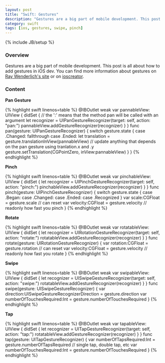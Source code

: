 ```yaml
---
layout: post
title: "Swift: Gestures"
description: "Gestures are a big part of mobile development. This post is all about how to add gestures in iOS dev. You can find more information about gestures on [Ray Wenderlich's site](http://www.raywenderlich.com/76020/using-uigesturerecognizer-with-swift-tutorial) or on [ioscreator](http://www.ioscreator.com/tutorials/detecting-swipe-gesture-tutorial-ios8-swift)."
category: swift
tags: [ios, gestures, swipe, pinch]
---
```

{% include JB/setup %}

<!-- Overview -->
<h3>Overview</h3>

Gestures are a big part of mobile development. This post is all about how to add gestures in iOS dev. You can find more information about gestures on [Ray Wenderlich's site](http://www.raywenderlich.com/76020/using-uigesturerecognizer-with-swift-tutorial) or on [ioscreator](http://www.ioscreator.com/tutorials/detecting-swipe-gesture-tutorial-ios8-swift).

<!-- Content -->
<h3>Content</h3>

**Pan Gesture**

<!-- Code _______________________________________-->
{% highlight swift linenos=table  %}
@IBOutlet weak var pannableView: UIView {
    didSet {
        // the ':' means that the method pan will be called with an argument
        let recognizer = UIPanGestureRecognizer(target: self, action: "pan:")
        pannableView.addGestureRecognizer(recognizer)
    }
}
func pan(gesture: UIPanGestureRecognizer) {
    switch gesture.state {
        case .Changed: fallthrough
        case .Ended:
            let translation = gesture.translationInView(pannableView)
            // update anything that depends on the pan gesture using tranlation.x and .y
            gesture.setTranslation(CGPointZero, inView:pannableView)
    }
}
{% endhighlight %}
<!-- /Code ^^^^^^^^^^^^^^^^^^^^^^^^^^^^^^^^^^^^^^-->


**Pinch**

<!-- Code _______________________________________-->
{% highlight swift linenos=table  %}
@IBOutlet weak var pinchableView: UIView {
    didSet {
        let recognizer = UIPinchGestureRecognizer(target: self, action: "pinch:")
        pinchableView.addGestureRecognizer(recognizer)
    }
}
func pinch(gesture: UIPinchGestureRecognizer) {
    switch gesture.state {
        case .Began:
        case .Changed:
        case .Ended:
        case .Recognized
    }
    var scale:CGFloat = gesture.scale        // can reset
    var velocity:CGFloat = gesture.velocity  // readonly how fast you pinch
}
{% endhighlight %}
<!-- /Code ^^^^^^^^^^^^^^^^^^^^^^^^^^^^^^^^^^^^^^-->


**Rotate**

<!-- Code _______________________________________-->
{% highlight swift linenos=table  %}
@IBOutlet weak var rotatableView: UIView {
    didSet {
        let recognizer = UIRotationGestureRecognizer(target: self, action: "rotate:")
        rotatableView.addGestureRecognizer(recognizer)
    }
}
func rotate(gesture: UIRotationGestureRecognizer) {
    var rotation:CGFloat = gesture.rotation  // can reset
    var velocity:CGFloat = gesture.velocity  // readonly how fast you rotate
}
{% endhighlight %}
<!-- /Code ^^^^^^^^^^^^^^^^^^^^^^^^^^^^^^^^^^^^^^-->


**Swipe**

<!-- Code _______________________________________-->
{% highlight swift linenos=table  %}
@IBOutlet weak var swipableView: UIView {
    didSet {
        let recognizer = UISwipeGestureRecognizer(target: self, action: "swipe:")
        rotatableView.addGestureRecognizer(recognizer)
    }
}
func swipe(gesture: UISwipeGestureRecognizer) {
    var direction:UISwipeGestureRecognizerDirection = gesture.direction
    var numberOfTouchesRequired:Int = gesture.numberOfTouchesRequired
}
{% endhighlight %}
<!-- /Code ^^^^^^^^^^^^^^^^^^^^^^^^^^^^^^^^^^^^^^-->


**Tap**

<!-- Code _______________________________________-->
{% highlight swift linenos=table  %}
@IBOutlet weak var tapableView: UIView {
    didSet {
        let recognizer = UITapGestureRecognizer(target: self, action: "tap:")
        rotatableView.addGestureRecognizer(recognizer)
    }
}
func tap(gesture: UITapGestureRecognizer) {
    var numberOfTapsRequired:Int = gesture.numberOfTapsRequired // single tap, double tap, etc
    var numberOfTouchesRequired:Int = gesture.numberOfTouchesRequired
}
{% endhighlight %}
<!-- /Code ^^^^^^^^^^^^^^^^^^^^^^^^^^^^^^^^^^^^^^-->